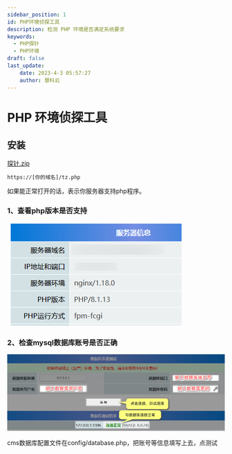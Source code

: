 ```yaml
---
sidebar_position: 1
id: PHP环境侦探工具 
description: 检测 PHP 环境是否满足系统要求
keywords:
  - PHP探针
  - PHP环境
draft: false
last_update:
    date: 2023-4-3 05:57:27
    author: 慧科云
---
```


# PHP 环境侦探工具

## 安装

[<icon icon="fa-regular fa-file-zipper" size="lg" /> 探针.zip](/探针.zip)

```html title="解压后的tz.php文件放到网站目录中，并通过url进行访问"
https://[你的域名]/tz.php
```

如果能正常打开的话，表示你服务器支持php程序。

### 1、查看php版本是否支持

![运行环境](./images/16785231616bc4b2.png)

### 2、检查mysql数据库账号是否正确

![检查mysql数据库账号是否正确](./images/202303200915650.png)

cms数据库配置文件在config/database.php，把账号等信息填写上去，点测试
